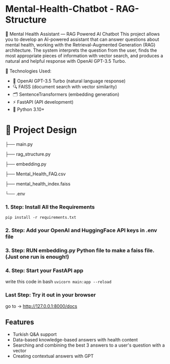 # Mental-Health-Chatbot - RAG-Structure

🧠 Mental Health Assistant — RAG Powered AI Chatbot
This project allows you to develop an AI-powered assistant that can answer questions about mental health, working with the Retrieval-Augmented Generation (RAG) architecture. The system interprets the question from the user, finds the most appropriate pieces of information with vector search, and produces a natural and helpful response with OpenAI GPT-3.5 Turbo.

🔧 Technologies Used:

- 🧠 OpenAI GPT-3.5 Turbo (natural language response)
- 🔍 FAISS (document search with vector similarity)
- 🗂️ SentenceTransformers (embedding generation)
- ⚡ FastAPI (API development)
- 🐍 Python 3.10+

# 📁 Project Design
  
├── main.py

├── rag_structure.py

├── embedding.py

├── Mental_Health_FAQ.csv

├── mental_health_index.faiss 

└── .env   

### 1. Step: Install All the Requirements
`pip install -r requirements.txt`

### 2. Step: Add your OpenAI and HuggingFace API keys in .env file

### 3. Step: RUN embedding.py Python file to make a faiss file. (Just one run is enough!)

### 4. Step: Start your FastAPI app
write this code in bash
`uvicorn main:app --reload`

### Last Step: Try it out in your browser
go to -> http://127.0.0.1:8000/docs

## Features
- Turkish Q&A support
- Data-based knowledge-based answers with health content
- Searching and combining the best 3 answers to a user's question with a vector
- Creating contextual answers with GPT


